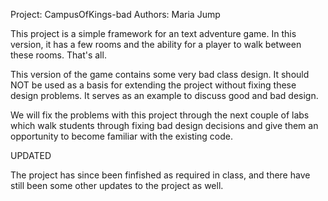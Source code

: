 Project: CampusOfKings-bad
Authors: Maria Jump

This project is a simple framework for an text adventure game. In this version,
it has a few rooms and the ability for a player to walk between these rooms.
That's all.

This version of the game contains some very bad class design. It should NOT
be used as a basis for extending the project without fixing these design
problems. It serves as an example to discuss good and bad design.

We will fix the problems with this project through the next couple of labs which
walk students through fixing bad design decisions and give them an opportunity
to become familiar with the existing code.

UPDATED

The project has since been finfished as required in class, and there have still been some other updates to the project as well.
